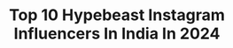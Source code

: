 ---
title: Top 10 Hypebeast Instagram Influencers In India In 2024
description: >-
  Find top hypebeast Instagram influencers in India in 2024. Most popular hashtags: #hypebeast #instagood #photography #photooftheday.
platform: Instagram
hits: 54
text_top: See the most popular Instagram accounts on inBeat.
text_bottom: Our search engine aggregates 54 Instagram influencers like this in India for you to connect with.
profiles:
  - username: "lune_vanila"
    fullname: >-
      Lune Vanila
    bio: >-
      🪷 लोकः समस्ताः सुखिनो भवन्तु 🪷 🌏Travel🔥Lifestyle ❄️Journal 📸 🌱Adding life to my time ⏳
    location: "India"
    followers: 260837
    engagement: 1334
    commentsToLikes: 0.029114
    id: ck0uc56j3g2260i19nyvdne93
    verified: false
    hashtags: "#photooftheday, #art, #black, #love"
  - username: "jerry____shaz"
    fullname: >-
      S A H L A S A D I K H
    bio: >-
      |fashion blogger | DM for paid collaborations | |Learning to love myself + others better🍸
    location: "India"
    followers: 134926
    engagement: 3261
    commentsToLikes: 0.008983
    id: ckxz763lhdqwo0j23o2vchs5c
    verified: false
    hashtags: "#instagram, #reelsvideo, #insta, #fashionstyle"
  - username: "ace_rege"
    fullname: >-
      Archit Rege
    bio: >-
      Director | Creator | Producer | DOP Work :@urbexindia @socialdonut.co As Seen on @viceindia | @mensxpofficial Ideas come at a Price. 📍 Bombay | India
    location: "India"
    followers: 14878
    engagement: 268
    commentsToLikes: 0.058787
    id: ck5pzcjdj0az00i11wn7axibk
    verified: false
    hashtags: "#superkicksindia, #goprofusion, #vaporwave, #vaporwaveaesthetics"
  - username: "sidy.maurya"
    fullname: >-
      SIDY_MAURYA🖤
    bio: >-
      ॐ नमः शिवाय🔱 Everything happens for a reason FASHION |LIFESTYLE |INFLUENCER FITNESS FREAK💪🏻 DM For collaborations/promotions Prvtac @sidy.prvt
    location: "India"
    followers: 30416
    engagement: 397
    commentsToLikes: 0.052652
    id: ck8t45sq05lvw0j78eimy78tt
    verified: false
    hashtags: "#kochi, #garrybruh, #travel, #likeforlikes"
  - username: "eshaangirri"
    fullname: >-
      E S H A A N  G I R R I
    bio: >-
      https://www.behance.net/eshaangirri #eshaangirri #eshaangirriphotography
    location: "India"
    followers: 34340
    engagement: 420
    commentsToLikes: 0.012652
    id: ck0tusake8i5b0i190jrcyzwa
    verified: false
    hashtags: "#liveauthentically, #instagood, #eshaangirri, #seaspiracy"
  - username: "clintonlarrabee"
    fullname: >-
      Clinton
    bio: >-
      Rappers hml if u needa dancer for a video‼️ Tiktok- Clinton_Larrabee (750k+) Snapchat- Clinton_828 (20k+) Email me for business: clintonsl@icloud.com
    location: "India"
    followers: 31253
    engagement: 2080
    commentsToLikes: 0.018434
    id: ck8wfx1j5ge590j781wvqrnng
    verified: false
    hashtags: "#selfie, #satisfying, #corona, #funny"
  - username: "imnasir_007"
    fullname: >-
      Nasir Sheikh  (نصير شيخ)
    bio: >-
      ♦️Model ♦️Living the dream💛 ♦️Cricket lover🏏 ♦️Black lover ♦️Life is not perfect but your photos can be📸✌️ ♦️Wish me on 1st of June🎂 ♦️Delhi🏠
    location: "India"
    followers: 5987
    engagement: 404
    commentsToLikes: 0.156851
    id: ck9wh6ln2wht20j78f2ztbm55
    verified: false
    hashtags: "#streetwear, #gymlife, #streetfashion, #formalwear"
  - username: "aarzoosharma20"
    fullname: >-
      Aarzoo💫
    bio: >-
      Cancerian|MusicLover|DogLover|Nyctophile 📩Paid Collaborations Livin’ a little C’est la vie Pune 📍
    location: "India"
    followers: 11225
    engagement: 616
    commentsToLikes: 0.033025
    id: ck9wh86uxwpf10j78ly0xlbrr
    verified: false
    hashtags: "#postmoreportraits, #peoplecreatives, #bleachmyfilm, #artifvisuals"
  - username: "sreelekshmi_achu"
    fullname: >-
      sree🧚
    bio: >-
      #AdoorKaari😎 . . @actorsuriya ❤️ . . wish me jan 9 . .. Alone with my thoughts 😊
    location: "India"
    followers: 6116
    engagement: 1444
    commentsToLikes: 0.181042
    id: ck8tc5u50ydz70j78sf1cswi2
    verified: false
    hashtags: "#artofvisuals, #photooftheday, #visualart, #keralagodsowncountry"
  - username: "mohitbhardwajphotography"
    fullname: >-
      Mohit Bhardwaj
    bio: >-
      Wedding profile : @red_veds Celebrity Photographer| 📸 Paid Collaborations D R E A M E R|| B E L I E V E R||❣️
    location: "India"
    followers: 20349
    engagement: 297
    commentsToLikes: 0.024885
    id: ck6u24c8rpmv90j71i2vkx49k
    verified: false
    hashtags: "#love, #glam, #photography, #destinationweddingphotographer"
---